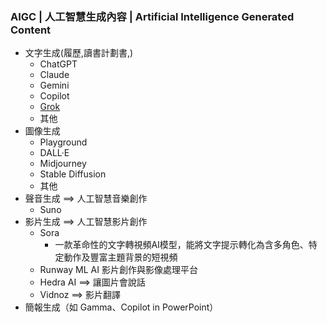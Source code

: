 ###  AIGC | 人工智慧生成內容 | Artificial Intelligence Generated Content
- 文字生成(履歷,讀書計劃書,)
  - ChatGPT
  - Claude
  - Gemini
  - Copilot
  - [Grok](https://grok.com/)
  - 其他
- 圖像生成
  - Playground
  - DALL·E
  - Midjourney
  - Stable Diffusion
  - 其他
- 聲音生成  ==> 人工智慧音樂創作
  - Suno
- 影片生成 ==> 人工智慧影片創作
  - Sora
    - 一款革命性的文字轉視頻AI模型，能將文字提示轉化為含多角色、特定動作及豐富主題背景的短視頻 
  - Runway ML AI 影片創作與影像處理平台
  - Hedra AI ==> 讓圖片會說話
  - Vidnoz ==> 影片翻譯
- 簡報生成（如 Gamma、Copilot in PowerPoint）
